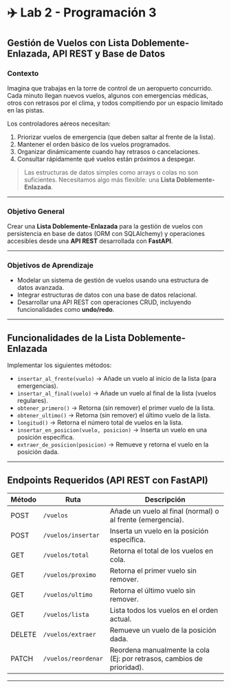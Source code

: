 # ✈️ Lab 2 - Programación 3  
## Gestión de Vuelos con Lista Doblemente-Enlazada, API REST y Base de Datos

### Contexto

Imagina que trabajas en la torre de control de un aeropuerto concurrido. Cada minuto llegan nuevos vuelos, algunos con emergencias médicas, otros con retrasos por el clima, y todos compitiendo por un espacio limitado en las pistas.

Los controladores aéreos necesitan:
1. Priorizar vuelos de emergencia (que deben saltar al frente de la lista).
2. Mantener el orden básico de los vuelos programados.
3. Organizar dinámicamente cuando hay retrasos o cancelaciones.
4. Consultar rápidamente qué vuelos están próximos a despegar.

> Las estructuras de datos simples como arrays o colas no son suficientes. Necesitamos algo más flexible: una **Lista Doblemente-Enlazada**.

---

### Objetivo General

Crear una **Lista Doblemente-Enlazada** para la gestión de vuelos con persistencia en base de datos (ORM con SQLAlchemy) y operaciones accesibles desde una **API REST** desarrollada con **FastAPI**.

---

### Objetivos de Aprendizaje

- Modelar un sistema de gestión de vuelos usando una estructura de datos avanzada.
- Integrar estructuras de datos con una base de datos relacional.
- Desarrollar una API REST con operaciones CRUD, incluyendo funcionalidades como **undo/redo**.

---

## Funcionalidades de la Lista Doblemente-Enlazada

Implementar los siguientes métodos:

- `insertar_al_frente(vuelo)` → Añade un vuelo al inicio de la lista (para emergencias).
- `insertar_al_final(vuelo)` → Añade un vuelo al final de la lista (vuelos regulares).
- `obtener_primero()` → Retorna (sin remover) el primer vuelo de la lista.
- `obtener_ultimo()` → Retorna (sin remover) el último vuelo de la lista.
- `longitud()` → Retorna el número total de vuelos en la lista.
- `insertar_en_posicion(vuelo, posicion)` → Inserta un vuelo en una posición específica.
- `extraer_de_posicion(posicion)` → Remueve y retorna el vuelo en la posición dada.

---

##  Endpoints Requeridos (API REST con FastAPI)

| Método | Ruta                    | Descripción                                                          |
|--------|-------------------------|----------------------------------------------------------------------|
| POST   | `/vuelos`               | Añade un vuelo al final (normal) o al frente (emergencia).          |
| POST   | `/vuelos/insertar`      | Inserta un vuelo en la posición específica.                         |
| GET    | `/vuelos/total`         | Retorna el total de los vuelos en cola.                             |
| GET    | `/vuelos/proximo`       | Retorna el primer vuelo sin remover.                                |
| GET    | `/vuelos/ultimo`        | Retorna el último vuelo sin remover.                                |
| GET    | `/vuelos/lista`         | Lista todos los vuelos en el orden actual.                          |
| DELETE | `/vuelos/extraer`       | Remueve un vuelo de la posición dada.                               |
| PATCH  | `/vuelos/reordenar`     | Reordena manualmente la cola (Ej: por retrasos, cambios de prioridad). |

---

